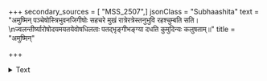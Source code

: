 +++
secondary_sources = [ "MSS_2507",]
jsonClass = "Subhaashita"
text = "अमुष्मिन् पञ्चेषोस्त्रिभुवनजिगीषोः सहचरे मुखं रात्रेरत्रेस्तनुभुवि रहश्चुम्बति सति।  \nज्वलन्तीर्ष्यारोषोदयमयतयेवोषधिलताः पतद्भृङ्गीभङ्ग्या दधति कुमुदिन्यः कलुषताम्॥"
title = "अमुष्मिन्"

+++

<details><summary>Text</summary>

अमुष्मिन् पञ्चेषोस्त्रिभुवनजिगीषोः सहचरे मुखं रात्रेरत्रेस्तनुभुवि रहश्चुम्बति सति।  
ज्वलन्तीर्ष्यारोषोदयमयतयेवोषधिलताः पतद्भृङ्गीभङ्ग्या दधति कुमुदिन्यः कलुषताम्॥
</details>
